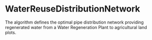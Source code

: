 # WaterReuseDistributionNetwork
The algorithm defines the optimal pipe distribution network providing regenerated water from a Water Regeneration Plant to agricultural land plots.
